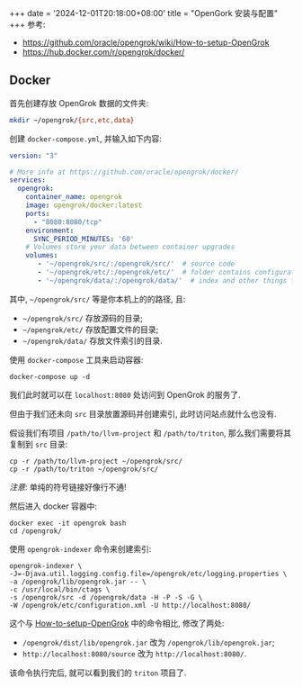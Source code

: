 +++
date = '2024-12-01T20:18:00+08:00'
title = "OpenGork 安装与配置"
+++
参考: 
- <https://github.com/oracle/opengrok/wiki/How-to-setup-OpenGrok> 
- <https://hub.docker.com/r/opengrok/docker/>

## Docker
首先创建存放 OpenGrok 数据的文件夹:
```sh
mkdir ~/opengrok/{src,etc,data}
```

创建 `docker-compose.yml`, 并输入如下内容:
```yaml
version: "3"

# More info at https://github.com/oracle/opengrok/docker/
services:
  opengrok:
    container_name: opengrok
    image: opengrok/docker:latest
    ports:
      - "8080:8080/tcp"
    environment:
      SYNC_PERIOD_MINUTES: '60'
    # Volumes store your data between container upgrades
    volumes:
       - '~/opengrok/src/:/opengrok/src/'  # source code
       - '~/opengrok/etc/:/opengrok/etc/'  # folder contains configuration.xml
       - '~/opengrok/data/:/opengrok/data/'  # index and other things for source code
```
其中, `~/opengrok/src/` 等是你本机上的的路径, 且:
- `~/opengrok/src/` 存放源码的目录;
- `~/opengrok/etc/` 存放配置文件的目录;
- `~/opengrok/data/` 存放文件索引的目录.

使用 `docker-compose` 工具来启动容器:
```
docker-compose up -d
```
我们此时就可以在 `localhost:8080` 处访问到 OpenGrok 的服务了.

但由于我们还未向 `src` 目录放置源码并创建索引, 此时访问站点就什么也没有.

假设我们有项目 `/path/to/llvm-project` 和 `/path/to/triton`, 那么我们需要将其复制到 `src` 目录:
```
cp -r /path/to/llvm-project ~/opengrok/src/
cp -r /path/to/triton ~/opengrok/src/
```

*注意*: 单纯的符号链接好像行不通!

然后进入 docker 容器中:
```
docker exec -it opengrok bash
cd /opengrok/
```
使用 `opengrok-indexer` 命令来创建索引:
```
opengrok-indexer \
-J=-Djava.util.logging.config.file=/opengrok/etc/logging.properties \
-a /opengrok/lib/opengrok.jar -- \
-c /usr/local/bin/ctags \
-s /opengrok/src -d /opengrok/data -H -P -S -G \
-W /opengrok/etc/configuration.xml -U http://localhost:8080/
```
这个与 [How-to-setup-OpenGrok](https://github.com/oracle/opengrok/wiki/How-to-setup-OpenGrok) 中的命令相比, 修改了两处:
- `/opengrok/dist/lib/opengrok.jar` 改为 `/opengrok/lib/opengrok.jar`;
- `http://localhost:8080/source` 改为 `http://localhost:8080/`.

该命令执行完后, 就可以看到我们的 `triton` 项目了.
